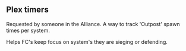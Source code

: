 

## Plex timers

Requested by someone in the Alliance. A way to track 'Outpost' spawn times per system.

Helps FC's keep focus on system's they are sieging or defending.
